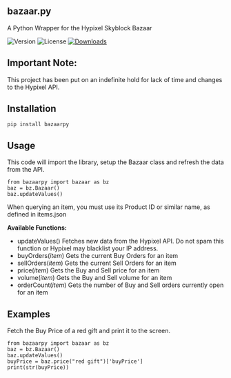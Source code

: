 ## bazaar.py
A Python Wrapper for the Hypixel Skyblock Bazaar

![Version](https://img.shields.io/pypi/v/bazaarpy)
![License](https://img.shields.io/pypi/l/bazaarpy)
[![Downloads](https://static.pepy.tech/personalized-badge/bazaarpy?period=total&units=international_system&left_color=grey&right_color=brightgreen&left_text=Downloads)](https://pepy.tech/project/bazaarpy)

## Important Note: 
This project has been put on an indefinite hold for lack of time and changes to the Hypixel API.

## Installation

    pip install bazaarpy

## Usage
This code will import the library, setup the Bazaar class and refresh the data from the API.

    from bazaarpy import bazaar as bz
    baz = bz.Bazaar()
    baz.updateValues() 
    
When querying an item, you must use its Product ID or similar name, as defined in items.json

**Available Functions:**
* updateValues() Fetches new data from the Hypixel API. Do not spam this function or Hypixel may blacklist your IP address.
* buyOrders(*item*) Gets the current Buy Orders for an item
* sellOrders(*item*) Gets the current Sell Orders for an item
* price(*item*) Gets the Buy and Sell price for an item
* volume(*item*) Gets the Buy and Sell volume for an item
* orderCount(*item*) Gets the number of Buy and Sell orders currently open for an item

## Examples
Fetch the Buy Price of a red gift and print it to the screen.

    from bazaarpy import bazaar as bz
    baz = bz.Bazaar()
    baz.updateValues()    
    buyPrice = baz.price("red gift")['buyPrice']   
    print(str(buyPrice))
